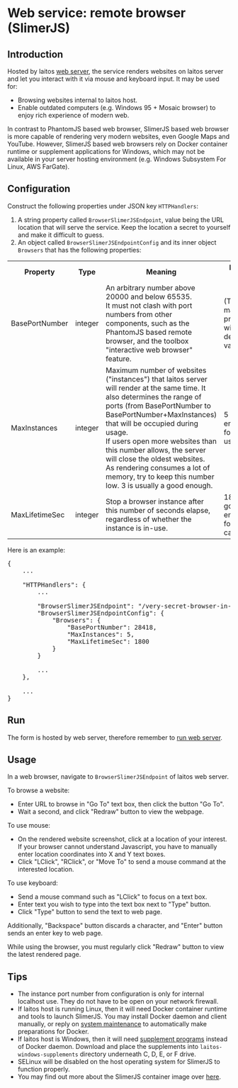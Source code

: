 # Web service: remote browser (SlimerJS)

## Introduction
Hosted by laitos [web server](https://github.com/HouzuoGuo/laitos/wiki/Daemon:-web-server), the service renders websites
on laitos server and let you interact with it via mouse and keyboard input. It may be used for:
- Browsing websites internal to laitos host.
- Enable outdated computers (e.g. Windows 95 + Mosaic browser) to enjoy rich experience of modern web.

In contrast to PhantomJS based web browser, SlimerJS based web browser is more capable of rendering very modern
websites, even Google Maps and YouTube. However, SlimerJS based web browsers rely on Docker container runtime or
supplement applications for Windows, which may not be available in your server hosting environment (e.g. Windows
Subsystem For Linux, AWS FarGate).

## Configuration
Construct the following properties under JSON key `HTTPHandlers`:
1. A string property called `BrowserSlimerJSEndpoint`, value being the URL location that will serve the service. Keep the
   location a secret to yourself and make it difficult to guess.
2. An object called `BrowserSlimerJSEndpointConfig` and its inner object `Browsers` that has the following properties:
<table>
<tr>
    <th>Property</th>
    <th>Type</th>
    <th>Meaning</th>
    <th>Default value</th>
</tr>
<tr>
    <td>BasePortNumber</td>
    <td>integer</td>
    <td>
        An arbitrary number above 20000 and below 65535.
        <br/>
        It must not clash with port numbers from other components, such as the PhantomJS based remote browser, and the
        toolbox "interactive web browser" feature.
    </td>
    <td>(This is a mandatory property without a default value)
</tr>
<tr>
    <td>MaxInstances</td>
    <td>integer</td>
    <td>
        Maximum number of websites ("instances") that laitos server will render at the same time. It also determines the
        range of ports (from BasePortNumber to BasePortNumber+MaxInstances) that will be occupied during usage.
        <br/>
        If users open more websites than this number allows, the server will close the oldest websites.
        <br/>
        As rendering consumes a lot of memory, try to keep this number low. 3 is usually a good enough.
    </td>
    <td>5 - good enough for one user</td>
</tr>
<tr>
    <td>MaxLifetimeSec</td>
    <td>integer</td>
    <td>Stop a browser instance after this number of seconds elapse, regardless of whether the instance is in-use.</td>
    <td>1800 - good enough for most case</td>
</tr>
</table>

Here is an example:
<pre>
{
    ...

    "HTTPHandlers": {
        ...

        "BrowserSlimerJSEndpoint": "/very-secret-browser-in-browser",
        "BrowserSlimerJSEndpointConfig": {
            "Browsers": {
                "BasePortNumber": 28418,
                "MaxInstances": 5,
                "MaxLifetimeSec": 1800
            }
        }

        ...
    },

    ...
}
</pre>

## Run
The form is hosted by web server, therefore remember to [run web server](https://github.com/HouzuoGuo/laitos/wiki/Daemon:-web-server#run).

## Usage
In a web browser, navigate to `BrowserSlimerJSEndpoint` of laitos web server.

To browse a website:
- Enter URL to browse in "Go To" text box, then click the button "Go To".
- Wait a second, and click "Redraw" button to view the webpage.

To use mouse:
- On the rendered website screenshot, click at a location of your interest. If your browser cannot understand
  Javascript, you have to manually enter location coordinates into X and Y text boxes.
- Click "LClick", "RClick", or "Move To" to send a mouse command at the interested location.

To use keyboard:
- Send a mouse command such as "LClick" to focus on a text box.
- Enter text you wish to type into the text box next to "Type" button.
- Click "Type" button to send the text to web page.

Additionally, "Backspace" button discards a character, and "Enter" button sends an enter key to web page.

While using the browser, you must regularly click "Redraw" button to view the latest rendered page.

## Tips
- The instance port number from configuration is only for internal localhost use. They do not have to be open on your
  network firewall.
- If laitos host is running Linux, then it will need Docker container runtime and tools to launch SlimerJS. You may
  install Docker daemon and client manually, or reply on [system maintenance](https://github.com/HouzuoGuo/laitos/wiki/Daemon:-system-maintenance)
  to automatically make preparations for Docker.
- If laitos host is Windows, then it will need [supplement programs](https://github.com/HouzuoGuo/laitos-windows-supplements)
  instead of Docker daemon. Download and place the supplements into `laitos-windows-supplements` directory underneath
  C, D, E, or F drive.
- SELinux will be disabled on the host operating system for SlimerJS to function properly.
- You may find out more about the SlimerJS container image over [here](https://hub.docker.com/r/hzgl/slimerjs).